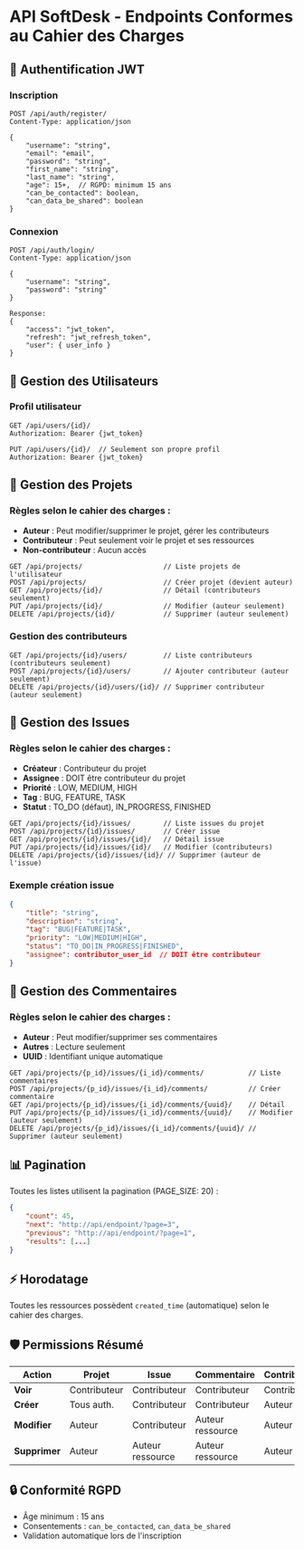 # API SoftDesk - Endpoints Conformes au Cahier des Charges

## 🔐 Authentification JWT

### Inscription
```http
POST /api/auth/register/
Content-Type: application/json

{
    "username": "string",
    "email": "email",
    "password": "string",
    "first_name": "string",
    "last_name": "string",
    "age": 15+,  // RGPD: minimum 15 ans
    "can_be_contacted": boolean,
    "can_data_be_shared": boolean
}
```

### Connexion
```http
POST /api/auth/login/
Content-Type: application/json

{
    "username": "string",
    "password": "string"
}

Response:
{
    "access": "jwt_token",
    "refresh": "jwt_refresh_token",
    "user": { user_info }
}
```

## 👥 Gestion des Utilisateurs

### Profil utilisateur
```http
GET /api/users/{id}/
Authorization: Bearer {jwt_token}

PUT /api/users/{id}/  // Seulement son propre profil
Authorization: Bearer {jwt_token}
```

## 📁 Gestion des Projets

### Règles selon le cahier des charges :
- **Auteur** : Peut modifier/supprimer le projet, gérer les contributeurs
- **Contributeur** : Peut seulement voir le projet et ses ressources
- **Non-contributeur** : Aucun accès

```http
GET /api/projects/                    // Liste projets de l'utilisateur
POST /api/projects/                   // Créer projet (devient auteur)
GET /api/projects/{id}/               // Détail (contributeurs seulement)
PUT /api/projects/{id}/               // Modifier (auteur seulement)
DELETE /api/projects/{id}/            // Supprimer (auteur seulement)
```

### Gestion des contributeurs
```http
GET /api/projects/{id}/users/         // Liste contributeurs (contributeurs seulement)
POST /api/projects/{id}/users/        // Ajouter contributeur (auteur seulement)
DELETE /api/projects/{id}/users/{id}/ // Supprimer contributeur (auteur seulement)
```

## 🐛 Gestion des Issues

### Règles selon le cahier des charges :
- **Créateur** : Contributeur du projet
- **Assignee** : DOIT être contributeur du projet
- **Priorité** : LOW, MEDIUM, HIGH
- **Tag** : BUG, FEATURE, TASK
- **Statut** : TO_DO (défaut), IN_PROGRESS, FINISHED

```http
GET /api/projects/{id}/issues/        // Liste issues du projet
POST /api/projects/{id}/issues/       // Créer issue
GET /api/projects/{id}/issues/{id}/   // Détail issue
PUT /api/projects/{id}/issues/{id}/   // Modifier (contributeurs)
DELETE /api/projects/{id}/issues/{id}/ // Supprimer (auteur de l'issue)
```

### Exemple création issue
```json
{
    "title": "string",
    "description": "string",
    "tag": "BUG|FEATURE|TASK",
    "priority": "LOW|MEDIUM|HIGH",
    "status": "TO_DO|IN_PROGRESS|FINISHED",
    "assignee": contributor_user_id  // DOIT être contributeur
}
```

## 💬 Gestion des Commentaires

### Règles selon le cahier des charges :
- **Auteur** : Peut modifier/supprimer ses commentaires
- **Autres** : Lecture seulement
- **UUID** : Identifiant unique automatique

```http
GET /api/projects/{p_id}/issues/{i_id}/comments/           // Liste commentaires
POST /api/projects/{p_id}/issues/{i_id}/comments/          // Créer commentaire
GET /api/projects/{p_id}/issues/{i_id}/comments/{uuid}/    // Détail
PUT /api/projects/{p_id}/issues/{i_id}/comments/{uuid}/    // Modifier (auteur seulement)
DELETE /api/projects/{p_id}/issues/{i_id}/comments/{uuid}/ // Supprimer (auteur seulement)
```

## 📊 Pagination

Toutes les listes utilisent la pagination (PAGE_SIZE: 20) :

```json
{
    "count": 45,
    "next": "http://api/endpoint/?page=3",
    "previous": "http://api/endpoint/?page=1",
    "results": [...]
}
```

## ⚡ Horodatage

Toutes les ressources possèdent `created_time` (automatique) selon le cahier des charges.

## 🛡️ Permissions Résumé

| Action | Projet | Issue | Commentaire | Contributeur |
|--------|---------|-------|-------------|--------------|
| **Voir** | Contributeur | Contributeur | Contributeur | Contributeur |
| **Créer** | Tous auth. | Contributeur | Contributeur | Auteur projet |
| **Modifier** | Auteur | Contributeur | Auteur ressource | Auteur projet |
| **Supprimer** | Auteur | Auteur ressource | Auteur ressource | Auteur projet |

## 🔒 Conformité RGPD

- Âge minimum : 15 ans
- Consentements : `can_be_contacted`, `can_data_be_shared`
- Validation automatique lors de l'inscription
